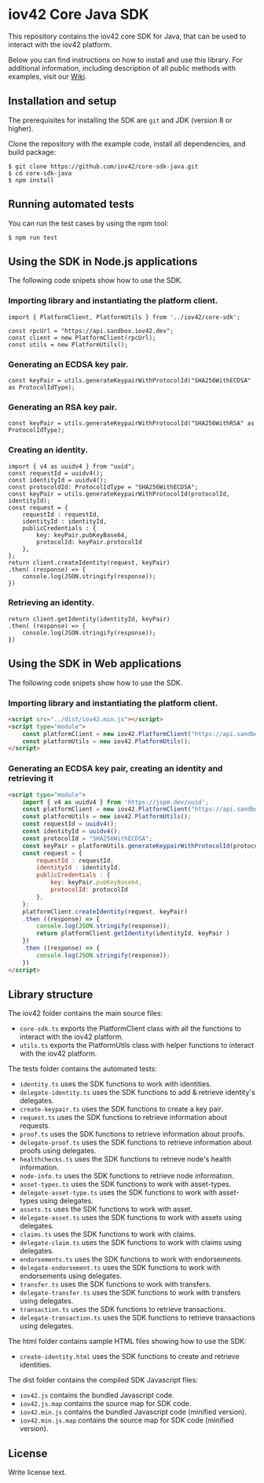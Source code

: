 # iov42 Core Java SDK

This repository contains the iov42 core SDK for Java, that can be used to interact with the iov42 platform.

 Below you can find instructions on how to install and use this library. For additional information, including description of
 all public methods with examples, visit our [Wiki](https://github.com/iov42/core-sdk-java/wiki).

## Installation and setup

The prerequisites for installing the SDK are `git` and JDK (version 8 or higher).

Clone the repository with the example code, install all dependencies, and build package:
```shell
$ git clone https://github.com/iov42/core-sdk-java.git
$ cd core-sdk-java
$ npm install
```

## Running automated tests

You can run the test cases by using the npm tool:
```console
$ npm run test
```

## Using the SDK in Node.js applications

The following code snipets show how to use the SDK.

### Importing library and instantiating the platform client.
```node
import { PlatformClient, PlatformUtils } from '../iov42/core-sdk';

const rpcUrl = "https://api.sandbox.iov42.dev";
const client = new PlatformClient(rpcUrl);
const utils = new PlatformUtils();
```

### Generating an ECDSA key pair.
```node
const keyPair = utils.generateKeypairWithProtocolId("SHA256WithECDSA" as ProtocolIdType);
```

### Generating an RSA key pair.
```node
const keyPair = utils.generateKeypairWithProtocolId("SHA256WithRSA" as ProtocolIdType);
```

### Creating an identity.
```node
import { v4 as uuidv4 } from "uuid";
const requestId = uuidv4();
const identityId = uuidv4();
const protocoldId: ProtocolIdType = "SHA256WithECDSA";
const keyPair = utils.generateKeypairWithProtocolId(protocolId, identityId);
const request = {
    requestId : requestId,
    identityId : identityId,
    publicCredentials : {
        key: keyPair.pubKeyBase64,
        protocolId: keyPair.protocolId
    },
};
return client.createIdentity(request, keyPair)
.then( (response) => {
    console.log(JSON.stringify(response));
})
```

### Retrieving an identity.
```node
return client.getIdentity(identityId, keyPair)
.then( (response) => {
    console.log(JSON.stringify(response));
})
```

## Using the SDK in Web applications

The following code snipets show how to use the SDK.

### Importing library and instantiating the platform client.
```html
<script src="../dist/iov42.min.js"></script>
<script type="module">
    const platformClient = new iov42.PlatformClient("https://api.sandbox.iov42.dev");
    const platformUtils = new iov42.PlatformUtils();
</script>
```

### Generating an ECDSA key pair, creating an identity and retrieving it
```html
<script type="module">
    import { v4 as uuidv4 } from 'https://jspm.dev/uuid';
    const platformClient = new iov42.PlatformClient("https://api.sandbox.iov42.dev");
    const platformUtils = new iov42.PlatformUtils();
    const requestId = uuidv4();
    const identityId = uuidv4();
    const protocolId = "SHA256WithECDSA";
    const keyPair = platformUtils.generateKeypairWithProtocolId(protocolId, identityId);
    const request = {
        requestId : requestId,
        identityId : identityId,
        publicCredentials : {
            key: keyPair.pubKeyBase64,
            protocolId: protocolId
        },
    };
    platformClient.createIdentity(request, keyPair)
    .then ((response) => {
        console.log(JSON.stringify(response));
        return platformClient.getIdentity(identityId, keyPair )
    })
    .then ((response) => {
        console.log(JSON.stringify(response));
    })
</script>
```

## Library structure

The iov42 folder contains the main source files:
- `core-sdk.ts` exports the PlatformClient class with all the functions to interact with the iov42 platform.
- `utils.ts` exports the PlatformUtils class with helper functions to interact with the iov42 platform.

The tests folder contains the automated tests:
- `identity.ts` uses the SDK functions to work with identities.
- `delegate-identity.ts` uses the SDK functions to add & retrieve identity's delegates.
- `create-keypair.ts` uses the SDK functions to create a key pair.
- `request.ts` uses the SDK functions to retrieve information about requests.
- `proof.ts` uses the SDK functions to retrieve information about proofs.
- `delegate-proof.ts` uses the SDK functions to retrieve information about proofs using delegates.
- `healthchecks.ts` uses the SDK functions to retrieve node's health information.
- `node-info.ts` uses the SDK functions to retrieve node information.
- `asset-types.ts` uses the SDK functions to work with asset-types.
- `delegate-asset-type.ts` uses the SDK functions to work with asset-types using delegates.
- `assets.ts` uses the SDK functions to work with asset.
- `delegate-asset.ts` uses the SDK functions to work with assets using delegates.
- `claims.ts` uses the SDK functions to work with claims.
- `delegate-claim.ts` uses the SDK functions to work with claims using delegates.
- `endorsements.ts` uses the SDK functions to work with endorsements.
- `delegate-endorsement.ts` uses the SDK functions to work with endorsements using delegates.
- `transfer.ts` uses the SDK functions to work with transfers.
- `delegate-transfer.ts` uses the SDK functions to work with transfers using delegates.
- `transaction.ts` uses the SDK functions to retrieve transactions.
- `delegate-transaction.ts` uses the SDK functions to retrieve transactions using delegates.

The html folder contains sample HTML files showing how to use the SDK:
- `create-identity.html` uses the SDK functions to create and retrieve identities.

The dist folder contains the compiled SDK Javascript files:
- `iov42.js` contains the bundled Javascript code.
- `iov42.js.map` contains the source map for SDK code.
- `iov42.min.js` contains the bundled Javascript code (minified version).
- `iov42.min.js.map` contains the source map for SDK code (minified version).

## License

Write license text.
